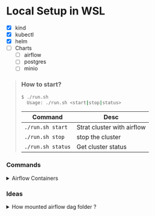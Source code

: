 # Local Setup in WSL

- [x] kind
- [x] kubectl
- [x] helm
- [ ] Charts
  - [ ] airflow
  - [ ] postgres
  - [ ] minio

> <h3>How to start?</h3>
> 
> ```bash
> $ ./run.sh 
>   Usage: ./run.sh <start|stop|status>
> ```
> |Command|Desc|
> |---|---|
> |`./run.sh start`|Strat cluster with airflow|
> |`./run.sh stop`| stop the cluster|
> |`./run.sh status`| Get cluster status|

### Commands
<details>
  <summary>Airflow Containers</summary>

  - Add airflow charts:
    ```bash
    helm repo add apache-airflow https://airflow.apache.org
    helm repo update
    ```
  - Download charts locally:
    ```bash
    helm pull apache-airflow/airflow --untar --destination ./chart
    ```
  - Port forward airflow-webserver container. check and update container name. 
    ```bash
    kubectl port-forward airflow-webserver-7d55647b5d-lvhzl 8090:8080 -n airflow
    ```
</details>




### Ideas 

<details>
  <summary>How mounted airflow dag folder ?</summary>

```mermaid
flowchart TD
    A[Local File Folder: /local/path/dags] -->|hostPath| B[PersistentVolume: dags-pv]
    B -->|Bound| C[PersistentVolumeClaim: dags-pvc]
    C -->|Mounted| D[Airflow Container]

    subgraph Kubernetes Cluster
        B
        C
        D
    end
```
Ref: https://airflow.apache.org/docs/helm-chart/stable/manage-dags-files.html#mounting-dags-from-an-externally-populated-pvc

</details>

